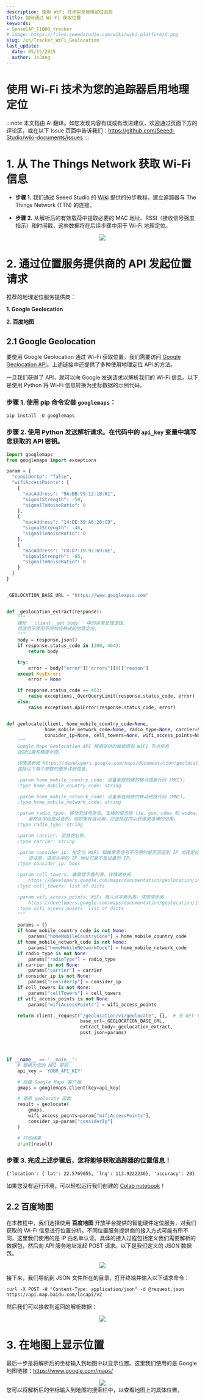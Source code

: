 ```yaml
---
description: 使用 WiFi 技术实现地理定位追踪
title: 如何通过 Wi-Fi 获取位置
keywords:
- SenseCAP_T1000_tracker
# image: https://files.seeedstudio.com/wiki/wiki-platform/S.png
slug: /cn/Tracker_WiFi_Geolocation
last_update:
  date: 05/15/2025
  author: JoJang
---
```


# 使用 Wi-Fi 技术为您的追踪器启用地理定位

:::note
本文档由 AI 翻译。如您发现内容有误或有改进建议，欢迎通过页面下方的评论区，或在以下 Issue 页面中告诉我们：https://github.com/Seeed-Studio/wiki-documents/issues
:::

# 1. 从 The Things Network 获取 Wi-Fi 信息
- **步骤 1.** 我们通过 Seeed Studio 的 [Wiki](https://wiki.seeedstudio.com/SenseCAP_T1000_tracker_TTN/) 提供的分步教程，建立追踪器与 The Things Network (TTN) 的连接。

- **步骤 2.** 从解析后的有效载荷中提取必要的 MAC 地址、RSSI（接收信号强度指示）和时间戳，这些数据将在后续步骤中用于 Wi-Fi 地理定位。

<div align="center"><img width={1000} src="https://files.seeedstudio.com/wiki/SenseCAP/Tracker/wifi_tacker1.jpg"/></div>

# 2. 通过位置服务提供商的 API 发起位置请求

推荐的地理定位服务提供商：

**1. Google Geolocation**

**2. 百度地图**

## 2.1 Google Geolocation
要使用 Google Geolocation 通过 Wi-Fi 获取位置，我们需要访问 [Google Geolocation API](https://developers.google.com/maps/documentation/geolocation/overview?hl=zh-cn)。上述链接中还提供了多种使用地理定位 API 的方法。

一旦我们获得了 API，就可以向 Google 发送请求以解析我们的 Wi-Fi 信息。以下是使用 Python 将 Wi-Fi 信息转换为坐标数据的示例代码。

### 步骤 1. 使用 pip 命令安装 `googlemaps`：
```python
pip install -U googlemaps
```

### 步骤 2. 使用 Python 发送解析请求。在代码中的 `api_key` 变量中填写您获取的 API 密钥。
```python
import googlemaps
from googlemaps import exceptions

param = {
  "considerIp": "false",
  "wifiAccessPoints": [
    {
      "macAddress": "9A:BB:99:12:1B:61",
      "signalStrength": -50,
      "signalToNoiseRatio": 0
    },
    {
      "macAddress": "14:DE:39:A6:20:C9",
      "signalStrength": -46,
      "signalToNoiseRatio": 0
    },
    {
      "macAddress": "C8:D7:19:92:69:6E",
      "signalStrength": -85,
      "signalToNoiseRatio": 0
    }
  ]
}


_GEOLOCATION_BASE_URL = "https://www.googleapis.com"


def _geolocation_extract(response):
    """
    模拟 ``client._get_body`` 中的异常处理逻辑，
    但适用于使用不同响应格式的地理定位。
    """
    body = response.json()
    if response.status_code in (200, 404):
        return body

    try:
        error = body["error"]["errors"][0]["reason"]
    except KeyError:
        error = None

    if response.status_code == 403:
        raise exceptions._OverQueryLimit(response.status_code, error)
    else:
        raise exceptions.ApiError(response.status_code, error)


def geolocate(client, home_mobile_country_code=None,
              home_mobile_network_code=None, radio_type=None, carrier=None,
              consider_ip=None, cell_towers=None, wifi_access_points=None):
    """
    Google Maps Geolocation API 根据提供的蜂窝塔和 WiFi 节点信息
    返回位置和精度半径。

    详情请参阅 https://developers.google.com/maps/documentation/geolocation/intro，
    包括以下每个参数的更多详细信息。

    :param home_mobile_country_code: 设备家庭网络的移动国家代码 (MCC)。
    :type home_mobile_country_code: string

    :param home_mobile_network_code: 设备家庭网络的移动网络代码 (MNC)。
    :type home_mobile_network_code: string

    :param radio_type: 移动无线电类型。支持的值包括 lte、gsm、cdma 和 wcdma。
        虽然此字段是可选的，但如果有值可用，应包括在内以获得更准确的结果。
    :type radio_type: string

    :param carrier: 运营商名称。
    :type carrier: string

    :param consider_ip: 指定当 WiFi 和蜂窝塔信号不可用时是否回退到 IP 地理定位。
        请注意，请求头中的 IP 地址可能不是设备的 IP。
    :type consider_ip: bool

    :param cell_towers: 蜂窝塔字典列表。详情请参阅
        https://developers.google.com/maps/documentation/geolocation/intro#cell_tower_object。
    :type cell_towers: list of dicts

    :param wifi_access_points: WiFi 接入点字典列表。详情请参阅
        https://developers.google.com/maps/documentation/geolocation/intro#wifi_access_point_object。
    :type wifi_access_points: list of dicts
    """

    params = {}
    if home_mobile_country_code is not None:
        params["homeMobileCountryCode"] = home_mobile_country_code
    if home_mobile_network_code is not None:
        params["homeMobileNetworkCode"] = home_mobile_network_code
    if radio_type is not None:
        params["radioType"] = radio_type
    if carrier is not None:
        params["carrier"] = carrier
    if consider_ip is not None:
        params["considerIp"] = consider_ip
    if cell_towers is not None:
        params["cellTowers"] = cell_towers
    if wifi_access_points is not None:
        params["wifiAccessPoints"] = wifi_access_points

    return client._request("/geolocation/v1/geolocate", {},  # 无 GET 参数
                           base_url=_GEOLOCATION_BASE_URL,
                           extract_body=_geolocation_extract,
                           post_json=params)




if __name__ == '__main__':
    # 替换为您的 API 密钥
    api_key = 'YOUR_API_KEY'

    # 创建 Google Maps 客户端
    gmaps = googlemaps.Client(key=api_key)

    # 调用 geolocate 函数
    result = geolocate(
        gmaps,
        wifi_access_points=param["wifiAccessPoints"],
        consider_ip=param["considerIp"]
    )

    # 打印结果
    print(result)

```

### 步骤 3. 完成上述步骤后，您将能够获取追踪器的位置信息！
```
{'location': {'lat': 22.5769055, 'lng': 113.9222236}, 'accuracy': 20}
```

如果您没有运行环境，可以轻松运行我们创建的 [Colab notebook](https://colab.research.google.com/drive/10iTGJ_W87b8e45d6DmohuRzMYevkWCmI?usp=sharing)！

## 2.2 百度地图
在本教程中，我们选择使用 **百度地图** 开放平台提供的智能硬件定位服务，对我们获取的 Wi-Fi 信息进行位置分析。不同位置服务提供商的接入方式可能有所不同，这里我们使用的是 IP 白名单认证。具体的接入过程包括定义我们需要解析的数据包，然后向 API 服务地址发起 POST 请求。以下是我们定义的 JSON 数据包。

<div align="center"><img width={1000} src="https://files.seeedstudio.com/wiki/SenseCAP/Tracker/wifi_tracker2.jpg"/></div>

接下来，我们导航到 JSON 文件所在的目录，打开终端并输入以下请求命令：

```post
curl -X POST -H "Content-Type: application/json" -d @request.json https://api.map.baidu.com/locapi/v2
```

然后我们可以接收到返回的解析数据：
<div align="center"><img width={1000} src="https://files.seeedstudio.com/wiki/SenseCAP/Tracker/wifi_tracker3.jpg"/></div>

# 3. 在地图上显示位置

最后一步是将解析后的坐标输入到地图中以显示位置。这里我们使用的是 Google 地图链接：https://www.google.com/maps/
<div align="center"><img width={1000} src="https://files.seeedstudio.com/wiki/SenseCAP/Tracker/wifi_tracker4.png"/></div>
您可以将解析后的坐标输入到地图的搜索栏中，以查看地图上的具体位置。